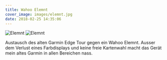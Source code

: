 ```yaml
---
title: Wahoo Elemnt
cover_image: images/elemnt.jpg
date: 2018-02-25 14:35:06
---
```

![Elemnt](/images/elemnt1.gif) ![Elemnt](/images/elemnt2.gif)

Austausch des alten Garmin Edge Tour gegen ein Wahoo Elemnt.
Ausser dem Verlust eines Farbdisplays und keine freie Kartenwahl macht das Gerät mein altes Garmin in allen Bereichen nass.